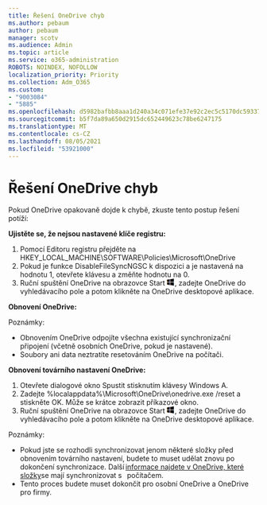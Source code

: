 ```yaml
---
title: Řešení OneDrive chyb
ms.author: pebaum
author: pebaum
manager: scotv
ms.audience: Admin
ms.topic: article
ms.service: o365-administration
ROBOTS: NOINDEX, NOFOLLOW
localization_priority: Priority
ms.collection: Adm_O365
ms.custom:
- "9003084"
- "5885"
ms.openlocfilehash: d5982bafbb8aaa1d240a34c071efe37e92c2ec5c5170dc59337df9a5435e22e1
ms.sourcegitcommit: b5f7da89a650d2915dc652449623c78be6247175
ms.translationtype: MT
ms.contentlocale: cs-CZ
ms.lasthandoff: 08/05/2021
ms.locfileid: "53921000"
---
```

# <a name="troubleshoot-onedrive-crashes"></a>Řešení OneDrive chyb

Pokud OneDrive opakovaně dojde k chybě, zkuste tento postup řešení potíží:

**Ujistěte se, že nejsou nastavené klíče registru:**

1. Pomocí Editoru registru přejděte na HKEY_LOCAL_MACHINE\SOFTWARE\Policies\Microsoft\OneDrive
2. Pokud je funkce DisableFileSyncNGSC k dispozici a je nastavená na hodnotu 1, otevřete klávesu a změňte hodnotu na 0.
3. Ruční spuštění OneDrive na obrazovce Start ![Stiskněte klávesu Windows.](data:image/png;base64,iVBORw0KGgoAAAANSUhEUgAAABEAAAAOCAYAAADJ7fe0AAAAAXNSR0IArs4c6QAAAARnQU1BAACxjwv8YQUAAAAJcEhZcwAADsQAAA7EAZUrDhsAAADxSURBVDhPY/wPBAx4wR+Gd6/fM7x9/ZTh9ZuXDGdPnWE4tH0rw/UHDxlaVp9kCDCSYWABKfv35wfD+/cfGV4+fcLw5uVjhlOXzzFsX/qWYebmZAZPWWOGO2DD8ACQS9Y3e4Bcg4Y9/t94fPa/CoY4Aq8/+xik/T8TkEMxGDyGgANWwSqeobvbGSyAADIM3BwCDKXd3QyfoCLoQEGAA0xTxSWjsYMJwLHjkruU4UXSJ4YnT54x3Dh/luHmjfMMmw9wMjCDlRAGBDPgjy8fGT5//8rw9P4Thge3zzNcvXmDYevmfQzXb1xlmH/0ATADyjAAAKdWkD3ZSwNeAAAAAElFTkSuQmCC), zadejte OneDrive do vyhledávacího pole a potom klikněte na OneDrive desktopové aplikace.

**Obnovení OneDrive:**

Poznámky:

- Obnovením OneDrive odpojíte všechna existující synchronizační připojení (včetně osobních OneDrive, pokud je nastavené).
- Soubory ani data neztratíte resetováním OneDrive na počítači.

**Obnovení továrního nastavení OneDrive:**

1. Otevřete dialogové okno Spustit stisknutím klávesy Windows A.
2. Zadejte %localappdata%\Microsoft\OneDrive\onedrive.exe /reset a stiskněte OK. Může se krátce zobrazit příkazové okno.
3. Ruční spuštění OneDrive na obrazovce Start ![Stiskněte klávesu Windows.](data:image/png;base64,iVBORw0KGgoAAAANSUhEUgAAABEAAAAOCAYAAADJ7fe0AAAAAXNSR0IArs4c6QAAAARnQU1BAACxjwv8YQUAAAAJcEhZcwAADsQAAA7EAZUrDhsAAADxSURBVDhPY/wPBAx4wR+Gd6/fM7x9/ZTh9ZuXDGdPnWE4tH0rw/UHDxlaVp9kCDCSYWABKfv35wfD+/cfGV4+fcLw5uVjhlOXzzFsX/qWYebmZAZPWWOGO2DD8ACQS9Y3e4Bcg4Y9/t94fPa/CoY4Aq8/+xik/T8TkEMxGDyGgANWwSqeobvbGSyAADIM3BwCDKXd3QyfoCLoQEGAA0xTxSWjsYMJwLHjkruU4UXSJ4YnT54x3Dh/luHmjfMMmw9wMjCDlRAGBDPgjy8fGT5//8rw9P4Thge3zzNcvXmDYevmfQzXb1xlmH/0ATADyjAAAKdWkD3ZSwNeAAAAAElFTkSuQmCC), zadejte OneDrive do vyhledávacího pole a potom klikněte na OneDrive desktopové aplikace.

Poznámky:

- Pokud jste se rozhodli synchronizovat jenom některé složky před obnovením továrního nastavení, budete to muset udělat znovu po dokončení synchronizace. Další [informace najdete v OneDrive, které složky](https://support.office.com/article/98b8b011-8b94-419b-aa95-a14ff2415e85)se mají synchronizovat s   počítačem.
- Tento proces budete muset dokončit pro osobní OneDrive a OneDrive pro firmy.